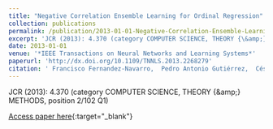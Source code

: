 ```yaml
---
title: "Negative Correlation Ensemble Learning for Ordinal Regression"
collection: publications
permalink: /publication/2013-01-01-Negative-Correlation-Ensemble-Learning-for-Ordinal-Regression
excerpt: 'JCR (2013): 4.370 (category COMPUTER SCIENCE, THEORY {\&amp;} METHODS, position 2/102 Q1)'
date: 2013-01-01
venue: '*IEEE Transactions on Neural Networks and Learning Systems*'
paperurl: 'http://dx.doi.org/10.1109/TNNLS.2013.2268279'
citation: ' Francisco Fernandez-Navarro,  Pedro Antonio Gutiérrez,  César Hervás-Martínez,  Xin Yao, &quot;Negative Correlation Ensemble Learning for Ordinal Regression.&quot; *IEEE Transactions on Neural Networks and Learning Systems*, Vol.24(11), 2013, pp.1836--1849.'
---
```

JCR (2013): 4.370 (category COMPUTER SCIENCE, THEORY {\&amp;} METHODS, position 2/102 Q1)

[Access paper here](http://dx.doi.org/10.1109/TNNLS.2013.2268279){:target="_blank"}
